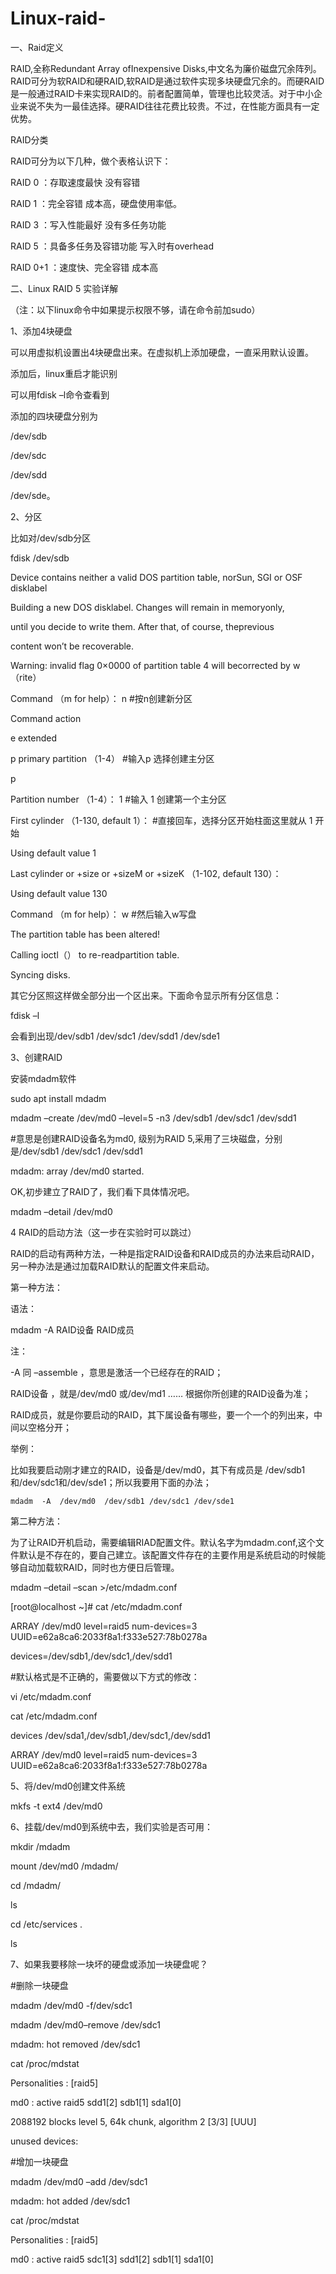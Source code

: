 # Linux-raid-
一、Raid定义

RAID,全称Redundant Array ofInexpensive Disks,中文名为廉价磁盘冗余阵列。RAID可分为软RAID和硬RAID,软RAID是通过软件实现多块硬盘冗余的。而硬RAID是一般通过RAID卡来实现RAID的。前者配置简单，管理也比较灵活。对于中小企业来说不失为一最佳选择。硬RAID往往花费比较贵。不过，在性能方面具有一定优势。

RAID分类

RAID可分为以下几种，做个表格认识下：

RAID 0 ：存取速度最快 没有容错

RAID 1 ：完全容错 成本高，硬盘使用率低。

RAID 3 ：写入性能最好 没有多任务功能

RAID 5 ：具备多任务及容错功能 写入时有overhead

RAID 0+1 ：速度快、完全容错 成本高

 

二、Linux RAID 5 实验详解

（注：以下linux命令中如果提示权限不够，请在命令前加sudo）



1、添加4块硬盘

可以用虚拟机设置出4块硬盘出来。在虚拟机上添加硬盘，一直采用默认设置。

添加后，linux重启才能识别

可以用fdisk –l命令查看到

添加的四块硬盘分别为

/dev/sdb

/dev/sdc

/dev/sdd

/dev/sde。



2、分区

比如对/dev/sdb分区

fdisk /dev/sdb

Device contains neither a valid DOS partition table, norSun, SGI or OSF disklabel

Building a new DOS disklabel. Changes will remain in memoryonly,

until you decide to write them. After that, of course, theprevious

content won’t be recoverable.

Warning: invalid flag 0×0000 of partition table 4 will becorrected by w（rite）

Command （m for help）： n #按n创建新分区

Command action

e extended

p primary partition （1-4） #输入p 选择创建主分区

p

Partition number （1-4）： 1 #输入 1 创建第一个主分区

First cylinder （1-130, default 1）： #直接回车，选择分区开始柱面这里就从 1 开始

Using default value 1

Last cylinder or +size or +sizeM or +sizeK （1-102, default 130）：

Using default value 130

Command （m for help）： w #然后输入w写盘

The partition table has been altered!

Calling ioctl（） to re-readpartition table.

Syncing disks.

其它分区照这样做全部分出一个区出来。下面命令显示所有分区信息：

 fdisk –l

会看到出现/dev/sdb1 /dev/sdc1 /dev/sdd1 /dev/sde1

3、创建RAID

安装mdadm软件

sudo apt install mdadm

 mdadm –create /dev/md0 –level=5 -n3 /dev/sdb1 /dev/sdc1 /dev/sdd1

#意思是创建RAID设备名为md0, 级别为RAID 5,采用了三块磁盘，分别是/dev/sdb1 /dev/sdc1 /dev/sdd1

mdadm: array /dev/md0 started.

OK,初步建立了RAID了，我们看下具体情况吧。

mdadm –detail /dev/md0

4 RAID的启动方法（这一步在实验时可以跳过）

   RAID的启动有两种方法，一种是指定RAID设备和RAID成员的办法来启动RAID，另一种办法是通过加载RAID默认的配置文件来启动。

第一种方法：   

语法：

   mdadm -A RAID设备   RAID成员

  注：

   -A 同 –assemble ，意思是激活一个已经存在的RAID；

   RAID设备 ，就是/dev/md0 或/dev/md1 …… 根据你所创建的RAID设备为准；

   RAID成员，就是你要启动的RAID，其下属设备有哪些，要一个一个的列出来，中间以空格分开；

  举例：

比如我要启动刚才建立的RAID，设备是/dev/md0，其下有成员是 /dev/sdb1和/dev/sdc1和/dev/sde1；所以我要用下面的办法；

    mdadm  -A  /dev/md0  /dev/sdb1 /dev/sdc1 /dev/sde1



第二种方法：

为了让RAID开机启动，需要编辑RIAD配置文件。默认名字为mdadm.conf,这个文件默认是不存在的，要自己建立。该配置文件存在的主要作用是系统启动的时候能够自动加载软RAID，同时也方便日后管理。

mdadm –detail –scan >/etc/mdadm.conf

[root@localhost ~]# cat /etc/mdadm.conf

ARRAY /dev/md0 level=raid5 num-devices=3 UUID=e62a8ca6:2033f8a1:f333e527:78b0278a

devices=/dev/sdb1,/dev/sdc1,/dev/sdd1

#默认格式是不正确的，需要做以下方式的修改：

vi /etc/mdadm.conf

cat /etc/mdadm.conf

devices /dev/sda1,/dev/sdb1,/dev/sdc1,/dev/sdd1

ARRAY /dev/md0 level=raid5 num-devices=3 UUID=e62a8ca6:2033f8a1:f333e527:78b0278a

5、将/dev/md0创建文件系统

mkfs -t ext4 /dev/md0

6、挂载/dev/md0到系统中去，我们实验是否可用：

mkdir /mdadm

mount /dev/md0 /mdadm/

cd /mdadm/

ls

cd /etc/services .

ls

7、如果我要移除一块坏的硬盘或添加一块硬盘呢？

#删除一块硬盘

mdadm /dev/md0 -f/dev/sdc1

 

mdadm /dev/md0–remove /dev/sdc1

mdadm: hot removed /dev/sdc1

cat /proc/mdstat

Personalities : [raid5]

md0 : active raid5 sdd1[2] sdb1[1] sda1[0]

2088192 blocks level 5, 64k chunk, algorithm 2 [3/3] [UUU]

unused devices: <none>

#增加一块硬盘

mdadm /dev/md0 –add /dev/sdc1

mdadm: hot added /dev/sdc1

cat /proc/mdstat

Personalities : [raid5]

md0 : active raid5 sdc1[3] sdd1[2] sdb1[1] sda1[0]

